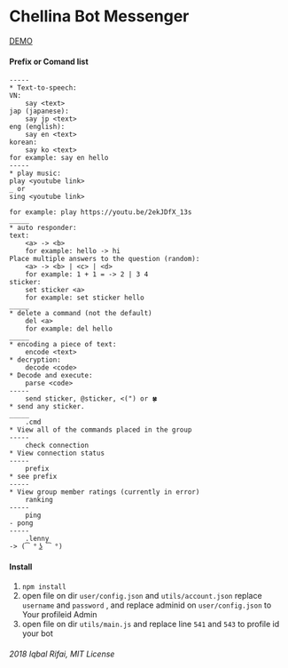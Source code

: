 # Chellina Bot Messenger
[DEMO](https://m.me/chellina.andhayanthi)
#### Prefix or Comand list
```command list:
-----
* Text-to-speech:
VN:
    say <text>
jap (japanese):
    say jp <text>
eng (english):
    say en <text>
korean:
    say ko <text>
for example: say en hello
-----
* play music:
play <youtube link>
_ or
sing <youtube link>

for example: play https://youtu.be/2ekJDfX_13s
_____
* auto responder:
text:
    <a> -> <b>
    for example: hello -> hi
Place multiple answers to the question (random):
    <a> -> <b> | <c> | <d>
    for example: 1 + 1 = -> 2 | 3 4
sticker:
    set sticker <a>
    for example: set sticker hello
_____
* delete a command (not the default)
    del <a>
    for example: del hello
_____
* encoding a piece of text:
    encode <text>
* decryption:
    decode <code>
* Decode and execute:
    parse <code>
-----
    send sticker, @sticker, <(") or 🍀
* send any sticker.
_____
    .cmd
* View all of the commands placed in the group
-----
    check connection
* View connection status
-----
    prefix
* see prefix
-----
* View group member ratings (currently in error)
    ranking
-----
    ping
- pong
-----
    .lenny
-> (͡ ° ͜ʖ ͡ °)
```

#### Install
1. `npm install`
2. open file on dir `user/config.json` and `utils/account.json` replace `username` and `password` , and replace adminid on `user/config.json` to Your profileid Admin 
3. open file on dir `utils/main.js` and replace line `541` and `543` to profile id your bot


###### 2018 Iqbal Rifai, MIT License
